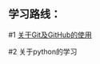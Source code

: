 ## 学习路线：
#1 [关于Git及GitHub的使用](https://github.com/l399989567/Learning-Road/blob/main/Git%E5%8F%8AGitHub%E5%AD%A6%E4%B9%A0%E8%AE%B0%E5%BD%95.md)
  
#2 关于python的学习
